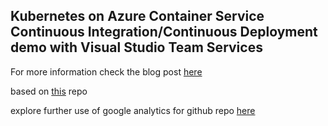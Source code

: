 Kubernetes on Azure Container Service Continuous Integration/Continuous Deployment demo with Visual Studio Team Services
----------------------------------------------------------------------

For more information check the blog post [here](https://dgkanatsios.com/2017/05/29/creating-a-cicd-pipeline-on-azure-container-services-with-kubernetes-and-visual-studio-team-services/)


based on [this](https://github.com/dgkanatsios/acsk8svstsdemo) repo

explore further use of google analytics for github repo [here](https://github.com/dgkanatsios/gaforgithub)
